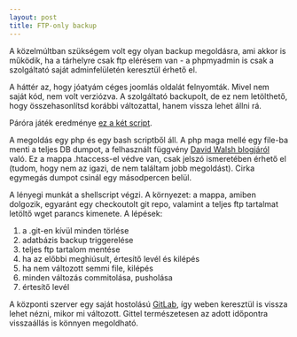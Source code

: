 ```yaml
---
layout: post
title: FTP-only backup
---
```


A közelmúltban szükségem volt egy olyan backup megoldásra, ami akkor is működik, ha a tárhelyre csak
ftp elérésem van - a phpmyadmin is csak a szolgáltató saját adminfelületén keresztül érhető el.

A háttér az, hogy jóatyám céges joomlás oldalát felnyomták. Mivel nem saját kód, nem volt verziózva.
A szolgáltató backupolt, de ez nem letölthető, hogy összehasonlítsd korábbi változattal, hanem vissza
lehet állni rá.

Páróra játék eredménye [ez a két script](https://gist.github.com/3530787).

A megoldás egy php és egy bash scriptből áll. A php maga mellé egy file-ba menti a teljes DB dumpot,
a felhasznált függvény [David Walsh blogjáról](http://davidwalsh.name/backup-mysql-database-php) való.
Ez a mappa .htaccess-el védve van, csak jelszó ismeretében érhető el (tudom, hogy nem az igazi, de nem
találtam jobb megoldást). Cirka egymegás dumpot csinál egy másodpercen belül.

A lényegi munkát a shellscript végzi. A környezet: a mappa, amiben dolgozik, egyaránt egy checkoutolt
git repo, valamint a teljes ftp tartalmat letöltő wget parancs kimenete. A lépések:

1. a .git-en kívül minden törlése
1. adatbázis backup triggerelése
1. teljes ftp tartalom mentése
1. ha az előbbi meghiúsult, értesítő levél és kilépés
1. ha nem változott semmi file, kilépés
1. minden változás commitolása, pusholása
1. értesítő levél

A központi szerver egy saját hostolású [GitLab](http://gitlabhq.com/), így weben keresztül is
vissza lehet nézni, mikor mi változott. Gittel természetesen az adott időpontra visszaállás is könnyen
megoldható.
